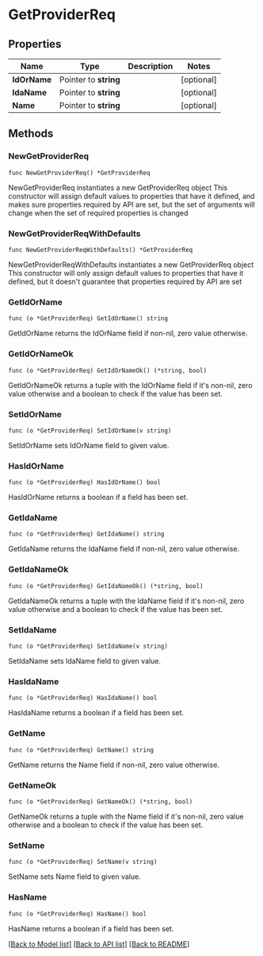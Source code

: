 # GetProviderReq

## Properties

Name | Type | Description | Notes
------------ | ------------- | ------------- | -------------
**IdOrName** | Pointer to **string** |  | [optional] 
**IdaName** | Pointer to **string** |  | [optional] 
**Name** | Pointer to **string** |  | [optional] 

## Methods

### NewGetProviderReq

`func NewGetProviderReq() *GetProviderReq`

NewGetProviderReq instantiates a new GetProviderReq object
This constructor will assign default values to properties that have it defined,
and makes sure properties required by API are set, but the set of arguments
will change when the set of required properties is changed

### NewGetProviderReqWithDefaults

`func NewGetProviderReqWithDefaults() *GetProviderReq`

NewGetProviderReqWithDefaults instantiates a new GetProviderReq object
This constructor will only assign default values to properties that have it defined,
but it doesn't guarantee that properties required by API are set

### GetIdOrName

`func (o *GetProviderReq) GetIdOrName() string`

GetIdOrName returns the IdOrName field if non-nil, zero value otherwise.

### GetIdOrNameOk

`func (o *GetProviderReq) GetIdOrNameOk() (*string, bool)`

GetIdOrNameOk returns a tuple with the IdOrName field if it's non-nil, zero value otherwise
and a boolean to check if the value has been set.

### SetIdOrName

`func (o *GetProviderReq) SetIdOrName(v string)`

SetIdOrName sets IdOrName field to given value.

### HasIdOrName

`func (o *GetProviderReq) HasIdOrName() bool`

HasIdOrName returns a boolean if a field has been set.

### GetIdaName

`func (o *GetProviderReq) GetIdaName() string`

GetIdaName returns the IdaName field if non-nil, zero value otherwise.

### GetIdaNameOk

`func (o *GetProviderReq) GetIdaNameOk() (*string, bool)`

GetIdaNameOk returns a tuple with the IdaName field if it's non-nil, zero value otherwise
and a boolean to check if the value has been set.

### SetIdaName

`func (o *GetProviderReq) SetIdaName(v string)`

SetIdaName sets IdaName field to given value.

### HasIdaName

`func (o *GetProviderReq) HasIdaName() bool`

HasIdaName returns a boolean if a field has been set.

### GetName

`func (o *GetProviderReq) GetName() string`

GetName returns the Name field if non-nil, zero value otherwise.

### GetNameOk

`func (o *GetProviderReq) GetNameOk() (*string, bool)`

GetNameOk returns a tuple with the Name field if it's non-nil, zero value otherwise
and a boolean to check if the value has been set.

### SetName

`func (o *GetProviderReq) SetName(v string)`

SetName sets Name field to given value.

### HasName

`func (o *GetProviderReq) HasName() bool`

HasName returns a boolean if a field has been set.


[[Back to Model list]](../README.md#documentation-for-models) [[Back to API list]](../README.md#documentation-for-api-endpoints) [[Back to README]](../README.md)



